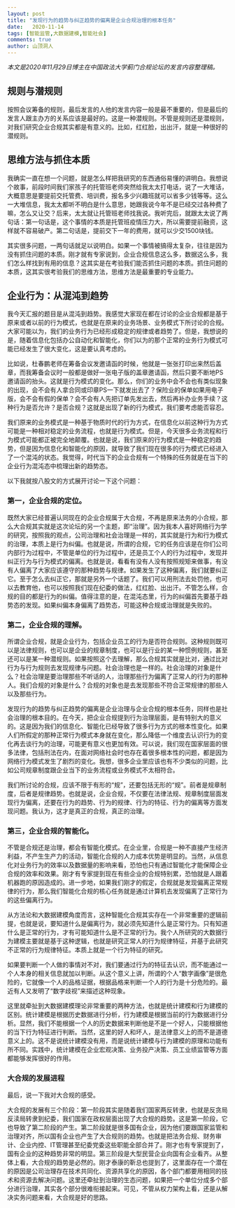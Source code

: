 ```yaml
---
layout: post
title: "发现行为的趋势与纠正趋势的偏离是企业合规治理的根本任务"
date:   2020-11-14
tags: [智能监管,大数据建模,智能社会]
comments: true
author: 山顶洞人
---
```


*本文是2020年11月29日博主在中国政法大学蓟门合规论坛的发言内容整理稿。*

## 规则与潜规则

按照会议筹备的规则，最后发言的人他的发言内容一般是最不重要的，但是最后的发言人跟主办方的关系应该是最好的。这是一种潜规则。不管是规则还是潜规则，对我们研究企业合规其实都是有意义的。比如，红红脸，出出汗，就是一种很好的潜规则。

## 思维方法与抓住本质

我确实一直在想一个问题，就是怎么样把我研究的东西通俗易懂的讲明白。我想说个故事，前段时间我们家孩子的托管班老师突然给我太太打电话，说了一大堆话，大概意思是要提前交托管费、培训费，报名多少兴趣班就可以省多少钱等等。这么一大堆信息，我太太都听不明白是什么意思，她跟我说今年不是已经交过各种费了嘛，怎么又让交？后来，太太就让托管班老师找我说。我听完后，就跟太太说了两句话：第一句话是，这个事情的本质是托管班疫情压力大，所以需要提前融资，这样就不容易破产。第二句话是，提前交下一年的费用，就可以少交1500块钱。

其实很多问题，一两句话就足以说明白。如果一个事情被搞得太复杂，往往是因为没有抓住问题的本质。刚才就有专家说到，企业合规信息这么多，数据这么多，我们怎么样找到有用的信息？这其实是在考验我们能否抓住问题的本质。抓住问题的本质，这其实很考验我们的思维方法，思维方法是最重要的专业能力。

## 企业行为：从混沌到趋势

我今天汇报的题目是从混沌到趋势。我感觉大家现在都在讨论的企业合规都是基于原来或者以前的行为模式，也就是在原来的业务场景、业务模式下所讨论的合规。大家可能以为，我们的业务行为已经形成稳定的规律或者趋势了。但是，我想说的是，随着信息化包括办公自动化和智能化，你们以为的那个正常的业务行为模式可能已经发生了很大变化，这是要认真考虑的。

比如说，杜春鹏老师在筹备会议发邀请函的时候，他就是一张张打印出来然后盖章，而我筹备会议时一般都是做好一张电子版的盖章邀请函，然后只要不断地PS邀请函的抬头。这就是行为模式的变化。那么，你们的业务中会不会也有类似现象的出现，会不会有人拿合同或印章PS一下就发出去了？保险业的保单如果用电子版，会不会有假的保单？会不会有人先把订单先发出去，然后再补办业务手续？这种行为是否允许？是否合规？这就是出现了新的行为模式，我们要考虑能否容忍。

我们原来的业务模式是一种基于物质时代的行为方式，在信息化以前这种行为方式可能是一种相对稳定的业务流程，也就是行为模式。但是，今天很多业务流程和行为模式可能都正被完全地颠覆。也就是说，我们原来的行为模式是一种稳定的趋势，但是因为信息化和智能化的原因，就导致了我们现在很多的行为模式已经进入了一个混沌的状态。我觉得，时代当下的企业合规有一个特殊的任务就是在当下的企业行为混沌态中梳理出新的趋势态。

以下我就按八股文的方式展开讨论一下这个问题：

### 第一，企业合规的定位。

既然大家已经普遍认同现在的企业合规属于大合规，不再是原来法务的小合规，那么大合规其实就是这次论坛的另一个主题，即“治理”。因为我本人喜好网络行为学的研究，按照我的观点，公司治理和社会治理是一样的，其实就是行为和行为模式的治理，本质上是行为纠偏。也就是说，所谓的合规，它的任务应该是在你们公司内部行为过程中，不管是单位的行为过程中，还是员工个人的行为过程中，发现并纠正行为与行为模式的偏离。也就是说，看看有没有人没有按照规矩来做事，有没有人偏离了大家应该遵守的那种趋势与规律。如果发生了这种偏离，我们就要纠正它。至于怎么去纠正它，那就是另外一个话题了。我们可以用刑法去处罚他，也可以去教育他，也可以按照我们现在纪委的做法，红红脸、出出汗。不管怎么样，合规的目的都是行为的纠偏。值得注意的是，在混沌态里，行为的纠偏首先要基于趋势态的发现。如果纠偏本身偏离了趋势态，可能这种合规或治理就是失败的。

### 第二，企业合规的理解。

所谓企业合规，就是企业行为，包括企业员工的行为是否符合规则。这种规则既可以是法律规则，也可以是企业的规章制度，也可以是行业的某一种惯例规则，甚至还可以是某一种潜规则。如果按照这个去理解，那么合规其实就是比对，通过比对行为与行为规则去发现规律与问题。社会治理也是一样的。社会治理的对象是什么？社会治理是要治理那些不听话的人，治理那些行为偏离了正常人的行为的那种人。我们合规的对象是什么？合规的对象也是去发现那些不符合正常规律的那些人以及那些行为。

发现行为的趋势与纠正趋势的偏离是企业治理与企业合规的根本任务，同样也是社会治理的根本目的。在今天，把企业合规提到行为治理层面，是有特别大的意义的。这是因为我们的信息化、智能化已经导致了很多行为方式的根本性变化。如果人们所假定的那种正常行为模式本身就在变化，那么降低一个维度去认识行为的变化再去谈行为的治理，可能更有意义也更加有效。可以说，我们现在国家层面的很多法律，包括刑法在内，在面对网络社会时也存在着很多根本性的问题，都是因为网络行为模式发生了剧烈的变化。我想，很多企业里应该也有不少类似的问题，比如公司规章制度跟企业当下的业务流程或业务模式不太相符合。

我们所讨论的合规，应该不限于有形的“规”，还要包括无形的“规”。前者是规章制度，后者是规律趋势。也就是说，企业合规，不仅要在法律法规、规章制度层面发现行为偏离，还要在行为的趋势、行为的规律、行为的特征、行为的偏离等方面发现问题。我认为，这才是真正的合规，真正的治理。

### 第三，企业合规的智能化。

不管是合规还是治理，都会有智能化模式。在企业里，合规是一种不直接产生经济利益，不产生生产力的活动，智能化合规的人力成本优势是明显的。当然，从信息化对业务行为的效率以及数据量的影响来看，恐怕也只有通过智能化才能保障企业合规的效率和效果。刚才有专家提到现在有些企业的合规特别累，恐怕就是人跟着机器跑的原因造成的。进一步地，如果我们刚才的假定，合规就是发现偏离正常规律的行为，那么我们智能化合规的核心任务就是通过计算机去发现偏离了正常行为的这些偏离行为。

从方法论和大数据建模角度而言，这种智能化合规其实存在一个非常重要的逻辑前提，也就是说，要知道什么是偏离行为，就必须先知道什么是正常行为。只有知道什么是正常的行为，才有可能知道什么是不正常的行为。我个人所研究的大数据行为建模主要就是基于这种逻辑，也就是研究正常人的行为规律特征，并基于此研究不正常的行为规律特征。本质上就是一个行为特征的研究。

如果要判断一个人做的事情对不对，我们要通过行为的特征去认识，而不能通过一个人本身的相关信息就加以判断。从这个意义上讲，所谓的个人“数字画像”是很危险的，它就像一个人的品格证据，根据品格来判断一个人的行为是十分危险的。最近有人又发明了“数字歧视”来描述这种现象。

这里就牵扯到大数据建模理论非常重要的两种方法，也就是统计建模和行为建模的区别。统计建模是根据历史数据进行分析，行为建模是根据当前的行为数据进行分析。显然，我们不能根据一个人的历史数据来判断他是不是一个好人，只能根据他的当下行为特征进行判断。当然，这里的好人和坏人，是法律意义上的而不是道德意义上的。这不是说统计建模没有用，而是说统计建模与行为建模的原理和功能有所不同。实践中，统计建模在企业宏观决策、业务投产决策、员工业绩监管等方面都能够发挥很好的作用。

### 大合规的发展进程

最后，说一下我对大合规的感受。

大合规的发展有三个阶段：第一阶段其实是随着我们国家两反转隶，也就是反贪局反渎局转隶到纪委，我们国家在政权层面出现了大合规的趋势。这是第一阶段，它也导致了第二阶段的产生。第二阶段就是很多国有企业，因为他们要跟国家监管和治理对齐，所以国有企业也产生了大合规则的趋势。也就是把法务合规、财务审计、企业内控、IT管理甚至纪委党委这些职能全部合并了。刚才也有专家提到了，国有企业的这种趋势非常的明显。第三阶段是大型民营企业向国有企业看齐。从整体上看，大合规的趋势是必然的。刚才泰康的靳总也提到了，这里面存在一个潜在的原因是公司治理存在技术共同化、资源共享化的原因，各个部门都要用相同的技术和资源去解决问题。这里还牵扯到治理的生态问题，如果把一个单位分成多个部分进行治理，其实各个部分很难衔接起来。可见，不管从权力架构上看，还是从解决实务问题来看，大合规是好的思路。